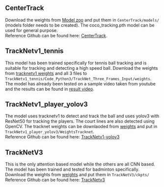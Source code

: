 ## CenterTrack
Download the weights from [Model zoo](https://drive.google.com/drive/folders/1y_CWlbboW_dfOx6zT9MU4ugLaLc6FEE8) and put them in `CenterTrack/models/` (models folder needs to be created). The coco_tracking.pth model can be used for general purpose.
<br>Reference Github can be found here: [CenterTrack](https://github.com/xingyizhou/CenterTrack).

## TrackNetv1_tennis
This model has been trained specifically for tennis ball tracking and is suitable for tracking and detecting a high speed ball.
Download the weights from [tracknetv1 weights](https://nol.cs.nctu.edu.tw:234/open-source/TrackNet/tree/master/Code_Python3/TrackNet_Three_Frames_Input/weights) and all 3 files to `TrackNetv1_tennis/Code_Python3/TrackNet_Three_Frames_Input/weights`.
The model has already been tested on a sample video taken from youtube and the results can be found in [result video](TrackNet/TrackNetv1_tennis/Code_Python3/result_videos).

## TrackNetv1_player_yolov3
The model uses tracknetv1 to detect and track the ball and uses yolov3 with ResNet50 for tracking the players. The court lines are also detected using OpenCV.
The tracknet weights can be downlaoded from [weights](https://github.com/ArtLabss/tennis-tracking/tree/main/WeightsTracknet) and put in `TrackNetv1_player_yolov3/WeightsTracknet`.
<br>Reference Github can be found here: [TrackNetv1-yolov3](https://github.com/ArtLabss/tennis-tracking/tree/main)

## TrackNetV3
This is the only attention based model while the others are all CNN based. The model has been trained and tested for badminton specifically. 
Download the weights from [weights](https://drive.google.com/file/d/1CfzE87a0f6LhBp0kniSl1-89zaLCZ8cA/view) and put them in `TrackNetV3/ckpts/`
<br>Reference Github can be found here: [TrackNetv3](https://github.com/qaz812345/TrackNetV3)
